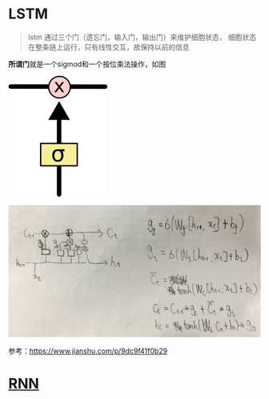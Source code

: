 # LSTM

> lstm 通过三个门（遗忘门，输入门，输出门）来维护细胞状态，
> 细胞状态在整条链上运行，只有线性交互，故保持以前的信息

**所谓门**就是一个sigmod和一个按位乘法操作，如图

![gate](gate.png)


![lstm](lstm.jpg)

参考：https://www.jianshu.com/p/9dc9f41f0b29


# [RNN](https://zhuanlan.zhihu.com/p/28919765)
